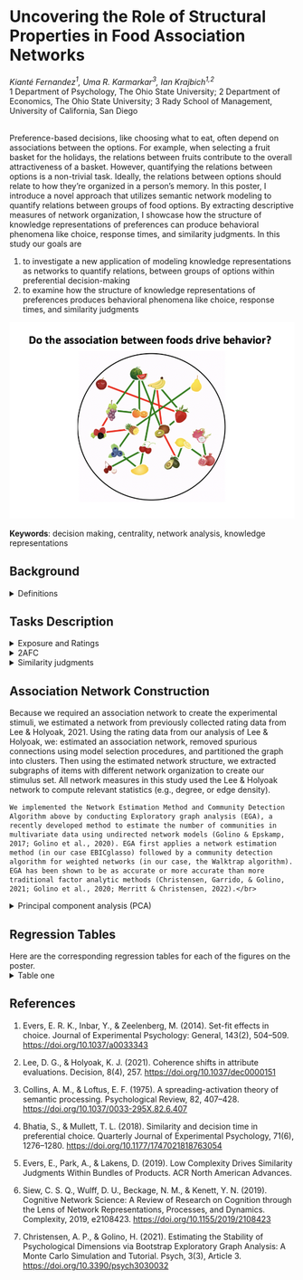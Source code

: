 <h1>Uncovering the Role of Structural Properties in Food Association Networks</h1>
<em>Kianté Fernandez<sup>1</sup>, Uma R. Karmarkar<sup>3</sup>, Ian Krajbich<sup>1,2</sup></em></br>1 Department of Psychology, The Ohio State University; 2 Department of Economics, The Ohio State University; 3 Rady School of Management, University of California, San Diego </br> </br>

Preference-based decisions, like choosing what to eat, often depend on associations between the options. For example, when selecting a fruit basket for the holidays, the relations between fruits contribute to the overall attractiveness of a basket. However, quantifying the relations between options is a non-trivial task. Ideally, the relations between options should relate to how they’re organized in a person’s memory. In this poster, I introduce a novel approach that utilizes semantic network modeling to quantify relations between groups of food options. By extracting descriptive measures of network organization, I showcase how the structure of knowledge representations of preferences can produce behavioral phenomena like choice, response times, and similarity judgments. In this study our goals are </br>

1. to investigate a new application of modeling knowledge representations as networks to quantify relations, between groups of options within preferential decision-making </br>
2. to examine how the structure of knowledge representations of preferences produces behavioral phenomena like choice, response times, and similarity judgments </br>

<img src="food_network_icon.png" alt="food association network" title="knowledge representation of liking preferences">

<b>Keywords</b>: decision making, centrality, network analysis, knowledge representations

<h2>Background</h2>
<details>
  <summary>Definitions</summary>
   
  **Centrality**</br>
    By constructing a network representation, we are developing a measurement instrument to subsequently investigate its structure. Network modeling approaches allows us to examine different properties of nodes and edges, most commonly focusing on quantifying the “importance” of a node in the graph representation via centrality measures (Borgatti, 2005). That is, the centrality of nodes within a network can be used to inspect the structural importance of different nodes. Prior work suggests that network structure explains a range of behavioral phenomena like language processing (Vitevitch et al., 2014) and creative problem solving (Kenett et al., 2014), as well as in clinical settings like autism spectrum disorder (Kenett et al., 2016) and major depressive disorder (Boschloo et al., 2016). Node centrality, in particular, has been shown to influence decision-making (Dalege, Borsboom, van Harreveld, Waldorp, & van der Maas, 2017).

  **Subgraph**</br>
    We also interested in characterizing how sets of food items are related to one another. Thus, we need to select groups of food items from our larger food association network. More specifically in graph theory terms we are creating induced subgraphs of our association network. Let's say we have a graph $G=(V,E)$, where $V$ is the set of nodes, and $E$ denotes the edges between them. An induced subgraph of $G$ is any graph $S=(V^{*},E^{*})$ such that $V^{*} \subseteq V$ $V$ and $E^{*} \subseteq E$ that also satisfies the additional constraint that the subgraph of $G$ induced by $S$ is a graph that has $S$ as its set of nodes and all the edges of $G$ that have both endpoints in $S$. In words, we are creating sets of induced subgraphs that are formed from a subset of the food items of the food association network while retaining and all of the edges connecting pairs of food items in that subset.
</details>

<h2>Tasks Description</h2>

<details>
    <summary>Exposure and Ratings</summary>
    Participants first passively observed images of 60 individual snack foods. Each food was presented for 750 ms. Then, for each individual snack food, participants were asked to rate how much they would like to eat this food right now. Participants used a mouse to rate their desire to consume each of the 60 snack foods on a scale. The scale appeared to participants to be continuous, and the data was captured in increments of 1 (ranging from 1 to 100). Participants were be told to make the rating on a scale from “Not at all” to a rating of “Very much!” indicating that they really would like to eat the food item right now. Participants were able to revise their rating as many times as they liked before finalizing it. Participants clicked the “continue” button to finalize their value rating response and proceed to the next screen. This process continued for all 60 items.
 </details>

 <details>
    <summary>2AFC</summary>
    Participants completed a binary choice task using the generated arrays of snack foods from the constructed food association network. In each trial, participants were presented with two arrays of food items, one array on each side of the screen, and were instructed to choose their preferred array of food items that they would most prefer to eat right now. Participants used the F key to choose the array of food items on the left side of the screen and the J key to choose the array of food items on the right side of the screen. Participants were instructed to make selections at their own pace. Each trial was designed so that the two arrays of food items differ in centrality. In addition, no pair of food item arrays were shown more than once. Each trial consisted of two arrays from the set of 100 presented in random order. Participants completed a total of 99 trials.
</details>

 <details>
    <summary>Similarity judgments</summary>
    In experiment two, after preforming the rating and choice task, for each of the 100 previously shown groups of items, subjects were asked to assess the preference similarity for each group of foods. For each group of items, subjects were asked to rate: if someone likes one of the foods, how likely is it that they also similarly like the other foods? Subjects were told to make the rating on a scale from “Not at all likely” to “Very likely”. Subjects used a mouse to rate each item on a scale. The scale appeared to be continuous, and the data was captured with integers ranging from 1 to 100.
</details>

<h2>Association Network Construction</h2>
    Because we required an association network to create the experimental stimuli, we estimated a network from previously collected rating data from Lee & Holyoak, 2021. Using the rating data from our analysis of Lee & Holyoak, we: estimated an association network, removed spurious connections using model selection procedures, and partitioned the graph into clusters. Then using the estimated network structure, we extracted subgraphs of items with different network organization to create our stimulus set. All network measures in this study used the Lee & Holyoak network to compute relevant statistics (e.g., degree, or edge density). </br>

    We implemented the Network Estimation Method and Community Detection Algorithm above by conducting Exploratory graph analysis (EGA), a recently developed method to estimate the number of communities in multivariate data using undirected network models (Golino & Epskamp, 2017; Golino et al., 2020). EGA first applies a network estimation method (in our case EBICglasso) followed by a community detection algorithm for weighted networks (in our case, the Walktrap algorithm). EGA has been shown to be as accurate or more accurate than more traditional factor analytic methods (Christensen, Garrido, & Golino, 2021; Golino et al., 2020; Merritt & Christensen, 2022).</br>

<details>
  <summary>Principal component analysis (PCA)</summary>
    While a range of possible centrality measures is available, people likely do not track or utilize any exact measure of centrality per se but rather the variances reflected by centralities. Furthermore, as the number of centrality measures increases, interpreting each measure in isolation becomes challenging due to issues of multicollinearity and dimensionality. Principal component analysis (PCA) is a statistical technique that can help us understand the importance of any given node rather than relying solely on any single measure of centrality.</br>

	PCA linearly transforms input data into an equal number of linearly uncorrelated variables called Principal Components (PCs) that cumulatively account for an additional portion of the remaining data variance (Kambhatla et al., 1997). To reduce the dimensionality of the data, we consider the minimum set of largest PCs, i.e., the principal subspace, that accounts for at least some pre-defined variance threshold (usually in the range of 80%-95% of original data variance) for further analyses.</br>

    In our case, by transforming the data into a lower dimensional space, we can facilitate capturing higher-order notions of node importance. Thus, we conducted a PCA to decompose variances in the node metrics into components aligned with network measures.
    As PC 1 and PC 2 jointly account for more than 80% of the total variances in node parameters under consideration, the PCs act as our network statistic scores for our behavioral analysis. Using the PC scores, we assigned each food item two node importance scores and assessed the effect of node importance by PC 1 and 2 alone or by PCs 1 and 2 combined.</br>
    
</details>

<h2>Regression Tables</h2>
Here are the corresponding regression tables for each of the figures on the poster.</br>
<details>
    <summary>Table one</summary>
    <style type="text/css">
.tg  {border-collapse:collapse;border-spacing:0;}
.tg td{border-color:black;border-style:solid;border-width:1px;font-family:Arial, sans-serif;font-size:14px;
  overflow:hidden;padding:10px 5px;word-break:normal;}
.tg th{border-color:black;border-style:solid;border-width:1px;font-family:Arial, sans-serif;font-size:14px;
  font-weight:normal;overflow:hidden;padding:10px 5px;word-break:normal;}
.tg .tg-0lax{text-align:left;vertical-align:top}
</style>
<table class="tg">
<thead>
  <tr>
    <th class="tg-0lax">&nbsp;&nbsp;&nbsp;<br>&nbsp;&nbsp;&nbsp;</th>
    <th class="tg-0lax">&nbsp;&nbsp;&nbsp;<br><span style="font-weight:bold;color:white">Experiment one</span>&nbsp;&nbsp;&nbsp;</th>
    <th class="tg-0lax">&nbsp;&nbsp;&nbsp;<br><span style="font-weight:bold;color:white">Experiment two</span>&nbsp;&nbsp;&nbsp;</th>
  </tr>
</thead>
<tbody>
  <tr>
    <td class="tg-0lax">&nbsp;&nbsp;&nbsp;<br><span style="color:black">left&nbsp;&nbsp;&nbsp;liking rating</span>&nbsp;&nbsp;&nbsp;</td>
    <td class="tg-0lax">&nbsp;&nbsp;&nbsp;<br><span style="color:black">0.90***&nbsp;&nbsp;&nbsp;[0.69, 1.11]</span>&nbsp;&nbsp;&nbsp;</td>
    <td class="tg-0lax">&nbsp;&nbsp;&nbsp;<br><span style="color:black">0.79***&nbsp;&nbsp;&nbsp;[0.68, 0.91]</span>&nbsp;&nbsp;&nbsp;</td>
  </tr>
  <tr>
    <td class="tg-0lax">&nbsp;&nbsp;&nbsp;<br><span style="color:black">right&nbsp;&nbsp;&nbsp;liking rating</span>&nbsp;&nbsp;&nbsp;</td>
    <td class="tg-0lax">&nbsp;&nbsp;&nbsp;<br><span style="color:black">−0.75***&nbsp;&nbsp;&nbsp;[−0.96, −0.55]</span>&nbsp;&nbsp;&nbsp;</td>
    <td class="tg-0lax">&nbsp;&nbsp;&nbsp;<br><span style="color:black">−0.81***&nbsp;&nbsp;&nbsp;[−0.93, −0.70]</span>&nbsp;&nbsp;&nbsp;</td>
  </tr>
  <tr>
    <td class="tg-0lax">&nbsp;&nbsp;&nbsp;<br><span style="color:black">left&nbsp;&nbsp;&nbsp;network estimate</span>&nbsp;&nbsp;&nbsp;</td>
    <td class="tg-0lax">&nbsp;&nbsp;&nbsp;<br><span style="color:black">0.16**&nbsp;&nbsp;&nbsp;[0.05, 0.26]</span>&nbsp;&nbsp;&nbsp;</td>
    <td class="tg-0lax">&nbsp;&nbsp;&nbsp;<br><span style="color:black">0.11**&nbsp;&nbsp;&nbsp;[0.04, 0.18]</span>&nbsp;&nbsp;&nbsp;</td>
  </tr>
  <tr>
    <td class="tg-0lax">&nbsp;&nbsp;&nbsp;<br><span style="color:black">right&nbsp;&nbsp;&nbsp;network estimate</span>&nbsp;&nbsp;&nbsp;</td>
    <td class="tg-0lax">&nbsp;&nbsp;&nbsp;<br><span style="color:black">−0.23***&nbsp;&nbsp;&nbsp;[−0.33, −0.13]</span>&nbsp;&nbsp;&nbsp;</td>
    <td class="tg-0lax">&nbsp;&nbsp;&nbsp;<br><span style="color:black">−0.10**&nbsp;&nbsp;&nbsp;[−0.17, −0.03]</span>&nbsp;&nbsp;&nbsp;</td>
  </tr>
  <tr>
    <td class="tg-0lax">&nbsp;&nbsp;&nbsp;<br><span style="color:black">left&nbsp;&nbsp;&nbsp;rating × network estimate</span>&nbsp;&nbsp;&nbsp;</td>
    <td class="tg-0lax">&nbsp;&nbsp;&nbsp;<br><span style="color:black">0.12*&nbsp;&nbsp;&nbsp;[0.01, 0.23]</span>&nbsp;&nbsp;&nbsp;</td>
    <td class="tg-0lax">&nbsp;&nbsp;&nbsp;<br><span style="color:black">−0.06+&nbsp;&nbsp;&nbsp;[−0.13, 0.01]</span>&nbsp;&nbsp;&nbsp;</td>
  </tr>
  <tr>
    <td class="tg-0lax">&nbsp;&nbsp;&nbsp;<br><span style="color:black">right&nbsp;&nbsp;&nbsp;rating × network estimate</span>&nbsp;&nbsp;&nbsp;</td>
    <td class="tg-0lax">&nbsp;&nbsp;&nbsp;<br><span style="color:black">0.00&nbsp;&nbsp;&nbsp;[−0.11, 0.10]</span>&nbsp;&nbsp;&nbsp;</td>
    <td class="tg-0lax">&nbsp;&nbsp;&nbsp;<br><span style="color:black">0.04&nbsp;&nbsp;&nbsp;[−0.03, 0.11]</span>&nbsp;&nbsp;&nbsp;</td>
  </tr>
</tbody>
</table>
</details>

<h2>References</h2>

1) Evers, E. R. K., Inbar, Y., & Zeelenberg, M. (2014). Set-fit effects in choice. Journal of Experimental Psychology: General, 143(2), 504–509. https://doi.org/10.1037/a0033343

2) Lee, D. G., & Holyoak, K. J. (2021). Coherence shifts in attribute evaluations. Decision, 8(4), 257. https://doi.org/10.1037/dec0000151

3) Collins, A. M., & Loftus, E. F. (1975). A spreading-activation theory of semantic processing. Psychological Review, 82, 407–428. https://doi.org/10.1037/0033-295X.82.6.407

4) Bhatia, S., & Mullett, T. L. (2018). Similarity and decision time in preferential choice. Quarterly Journal of Experimental Psychology, 71(6), 1276–1280. https://doi.org/10.1177/1747021818763054

5) Evers, E., Park, A., & Lakens, D. (2019). Low Complexity Drives Similarity Judgments Within Bundles of Products. ACR North American Advances.

6) Siew, C. S. Q., Wulff, D. U., Beckage, N. M., & Kenett, Y. N. (2019). Cognitive Network Science: A Review of Research on Cognition through the Lens of Network Representations, Processes, and Dynamics. Complexity, 2019, e2108423. https://doi.org/10.1155/2019/2108423

7) Christensen, A. P., & Golino, H. (2021). Estimating the Stability of Psychological Dimensions via Bootstrap Exploratory Graph Analysis: A Monte Carlo Simulation and Tutorial. Psych, 3(3), Article 3. https://doi.org/10.3390/psych3030032